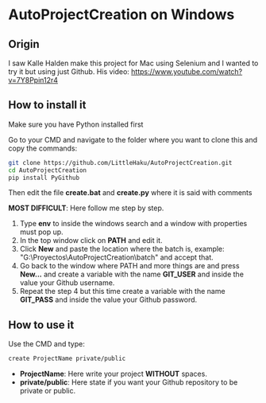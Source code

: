 # AutoProjectCreation on Windows
## Origin
I saw Kalle Halden make this project for Mac using Selenium and I wanted to try it but using just Github. His video: https://www.youtube.com/watch?v=7Y8Ppin12r4
## How to install it
Make sure you have Python installed first


Go to your CMD and navigate to the folder where you want to clone this and copy the commands:
```bash
git clone https://github.com/LittleHaku/AutoProjectCreation.git
cd AutoProjectCreation
pip install PyGithub
```
Then edit the file **create.bat** and **create.py** where it is said with comments

**MOST DIFFICULT**: Here follow me step by step.
1. Type **env** to inside the windows search and a window with properties must pop up.
2. In the top window click on **PATH** and edit it.
3. Click **New** and paste the location where the batch is, example: "G:\Proyectos\AutoProjectCreation\batch" and accept that.
4. Go back to the window where PATH and more things are and press **New...** and create a variable with the name **GIT_USER** and inside the value your Github username.
5. Repeat the step 4 but this time create a variable with the name **GIT_PASS** and inside the value your Github password.

## How to use it
Use the CMD and type:
```bash
create ProjectName private/public
```
+ **ProjectName**: Here write your project **WITHOUT** spaces.
+ **private/public**: Here state if you want your Github repository to be private or public.